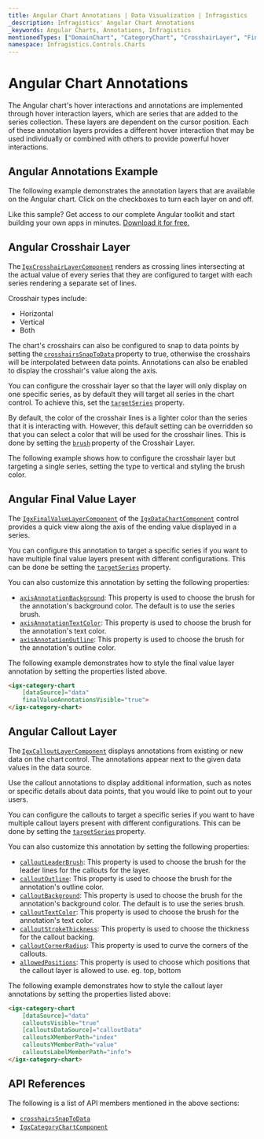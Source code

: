 ```yaml
---
title: Angular Chart Annotations | Data Visualization | Infragistics
_description: Infragistics' Angular Chart Annotations
_keywords: Angular Charts, Annotations, Infragistics
mentionedTypes: ["DomainChart", "CategoryChart", "CrosshairLayer", "FinalValueLayer", "CalloutLayer"]
namespace: Infragistics.Controls.Charts
---
```


# Angular Chart Annotations

The Angular chart's hover interactions and annotations are implemented through hover interaction layers, which are series that are added to the series collection. These layers are dependent on the cursor position. Each of these annotation layers provides a different hover interaction that may be used individually or combined with others to provide powerful hover interactions.

## Angular Annotations Example

The following example demonstrates the annotation layers that are available on the Angular chart. Click on the checkboxes to turn each layer on and off.

<code-view style="height: 600px" alt="Angular Annotations Example"
           data-demos-base-url="{environment:dvDemosBaseUrl}"
                    iframe-src="{environment:dvDemosBaseUrl}/charts/category-chart/line-chart-with-annotations"
                                                 github-src="charts/category-chart/line-chart-with-annotations">
</code-view>


<div class="divider--half"></div>

Like this sample? Get access to our complete Angular toolkit and start building your own apps in minutes. <a href="{environment:infragisticsBaseUrl}/products/ignite-ui-angular/download">Download it for free.</a>

## Angular Crosshair Layer

The [`IgxCrosshairLayerComponent`]({environment:dvApiBaseUrl}/products/ignite-ui-angular/api/docs/typescript/latest/classes/igxcrosshairlayercomponent.html) renders as crossing lines intersecting at the actual value of every series that they are configured to target with each series rendering a separate set of lines.

Crosshair types include:

*   Horizontal
*   Vertical
*   Both

The chart's crosshairs can also be configured to snap to data points by setting the [`crosshairsSnapToData`]({environment:dvApiBaseUrl}/products/ignite-ui-angular/api/docs/typescript/latest/classes/igxdomainchartcomponent.html#crosshairssnaptodata) property to true, otherwise the crosshairs will be interpolated between data points. Annotations can also be enabled to display the crosshair's value along the axis.

You can configure the crosshair layer so that the layer will only display on one specific series, as by default they will target all series in the chart control. To achieve this, set the [`targetSeries`]({environment:dvApiBaseUrl}/products/ignite-ui-angular/api/docs/typescript/latest/classes/igxcrosshairlayercomponent.html#targetseries) property.

By default, the color of the crosshair lines is a lighter color than the series that it is interacting with. However, this default setting can be overridden so that you can select a color that will be used for the crosshair lines. This is done by setting the [`brush`]({environment:dvApiBaseUrl}/products/ignite-ui-angular/api/docs/typescript/latest/classes/igxseriescomponent.html#brush) property of the Crosshair Layer.

The following example shows how to configure the crosshair layer but targeting a single series, setting the type to vertical and styling the brush color.

<code-view style="height: 500px" alt="Angular Crosshair Layer Styling"
           no-theming
           data-demos-base-url="{environment:dvDemosBaseUrl}"
                    iframe-src="{environment:dvDemosBaseUrl}/charts/data-chart/crosshair-layer-styling"
                                                 github-src="charts/data-chart/crosshair-layer-styling">
</code-view>


<div class="divider--half"></div>

## Angular Final Value Layer

The [`IgxFinalValueLayerComponent`]({environment:dvApiBaseUrl}/products/ignite-ui-angular/api/docs/typescript/latest/classes/igxfinalvaluelayercomponent.html) of the [`IgxDataChartComponent`]({environment:dvApiBaseUrl}/products/ignite-ui-angular/api/docs/typescript/latest/classes/igxdatachartcomponent.html) control provides a quick view along the axis of the ending value displayed in a series.

You can configure this annotation to target a specific series if you want to have multiple final value layers present with different configurations. This can be done be setting the [`targetSeries`]({environment:dvApiBaseUrl}/products/ignite-ui-angular/api/docs/typescript/latest/classes/igxcrosshairlayercomponent.html#targetseries) property.

You can also customize this annotation by setting the following properties:

*   [`axisAnnotationBackground`]({environment:dvApiBaseUrl}/products/ignite-ui-angular/api/docs/typescript/latest/classes/igxfinalvaluelayercomponent.html#axisannotationbackground): This property is used to choose the brush for the annotation's background color. The default is to use the series brush.
*   [`axisAnnotationTextColor`]({environment:dvApiBaseUrl}/products/ignite-ui-angular/api/docs/typescript/latest/classes/igxfinalvaluelayercomponent.html#axisannotationtextcolor): This property is used to choose the brush for the annotation's text color.
*   [`axisAnnotationOutline`]({environment:dvApiBaseUrl}/products/ignite-ui-angular/api/docs/typescript/latest/classes/igxfinalvaluelayercomponent.html#axisannotationoutline): This property is used to choose the brush for the annotation's outline color.

The following example demonstrates how to style the final value layer annotation by setting the properties listed above.

<code-view style="height: 500px" alt="Angular Final Value Layer Styling"
           no-theming
           data-demos-base-url="{environment:dvDemosBaseUrl}"
                    iframe-src="{environment:dvDemosBaseUrl}/charts/data-chart/final-value-layer-styling"
                                                 github-src="charts/data-chart/final-value-layer-styling">
</code-view>


<div class="divider--half"></div>

```html
<igx-category-chart
    [dataSource]="data"
    finalValueAnnotationsVisible="true">
</igx-category-chart>
```

## Angular Callout Layer

The [`IgxCalloutLayerComponent`]({environment:dvApiBaseUrl}/products/ignite-ui-angular/api/docs/typescript/latest/classes/igxcalloutlayercomponent.html) displays annotations from existing or new data on the chart control. The annotations appear next to the given data values in the data source.

Use the callout annotations to display additional information, such as notes or specific details about data points, that you would like to point out to your users.

You can configure the callouts to target a specific series if you want to have multiple callout layers present with different configurations. This can be done by setting the [`targetSeries`]({environment:dvApiBaseUrl}/products/ignite-ui-angular/api/docs/typescript/latest/classes/igxcalloutlayercomponent.html#targetseries) property.

You can also customize this annotation by setting the following properties:

*   [`calloutLeaderBrush`]({environment:dvApiBaseUrl}/products/ignite-ui-angular/api/docs/typescript/latest/classes/igxcalloutlayercomponent.html#calloutleaderbrush): This property is used to choose the brush for the leader lines for the callouts for the layer.
*   [`calloutOutline`]({environment:dvApiBaseUrl}/products/ignite-ui-angular/api/docs/typescript/latest/classes/igxcalloutlayercomponent.html#calloutoutline): This property is used to choose the brush for the annotation's outline color.
*   [`calloutBackground`]({environment:dvApiBaseUrl}/products/ignite-ui-angular/api/docs/typescript/latest/classes/igxcalloutlayercomponent.html#calloutbackground): This property is used to choose the brush for the annotation's background color. The default is to use the series brush.
*   [`calloutTextColor`]({environment:dvApiBaseUrl}/products/ignite-ui-angular/api/docs/typescript/latest/classes/igxcalloutlayercomponent.html#callouttextcolor): This property is used to choose the brush for the annotation's text color.
*   [`calloutStrokeThickness`]({environment:dvApiBaseUrl}/products/ignite-ui-angular/api/docs/typescript/latest/classes/igxcalloutlayercomponent.html#calloutstrokethickness): This property is used to choose the thickness for the callout backing.
*   [`calloutCornerRadius`]({environment:dvApiBaseUrl}/products/ignite-ui-angular/api/docs/typescript/latest/classes/igxcalloutlayercomponent.html#calloutcornerradius): This property is used to curve the corners of the callouts.
*   [`allowedPositions`]({environment:dvApiBaseUrl}/products/ignite-ui-angular/api/docs/typescript/latest/classes/igxcalloutlayercomponent.html#allowedpositions): This property is used to choose which positions that the callout layer is allowed to use. eg. top, bottom

The following example demonstrates how to style the callout layer annotations by setting the properties listed above:

<code-view style="height: 500px" alt="Angular Callout Layer Styling"
           no-theming
           data-demos-base-url="{environment:dvDemosBaseUrl}"
                    iframe-src="{environment:dvDemosBaseUrl}/charts/data-chart/callout-layer-styling"
                                                 github-src="charts/data-chart/callout-layer-styling">
</code-view>


<div class="divider--half"></div>

```html
<igx-category-chart
    [dataSource]="data"
    calloutsVisible="true"
    [calloutsDataSource]="calloutData"
    calloutsXMemberPath="index"
    calloutsYMemberPath="value"
    calloutsLabelMemberPath="info">
</igx-category-chart>
```

## API References

The following is a list of API members mentioned in the above sections:

*   [`crosshairsSnapToData`]({environment:dvApiBaseUrl}/products/ignite-ui-angular/api/docs/typescript/latest/classes/igxdomainchartcomponent.html#crosshairssnaptodata)
*   [`IgxCategoryChartComponent`]({environment:dvApiBaseUrl}/products/ignite-ui-angular/api/docs/typescript/latest/classes/igxcategorychartcomponent.html)
